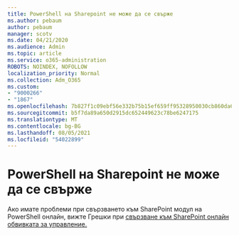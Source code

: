 ```yaml
---
title: PowerShell на Sharepoint не може да се свърже
ms.author: pebaum
author: pebaum
manager: scotv
ms.date: 04/21/2020
ms.audience: Admin
ms.topic: article
ms.service: o365-administration
ROBOTS: NOINDEX, NOFOLLOW
localization_priority: Normal
ms.collection: Adm_O365
ms.custom:
- "9000266"
- "1867"
ms.openlocfilehash: 7b827f1c09ebf56e332b75b15ef659ff95328950030cb860da652555efe45f28
ms.sourcegitcommit: b5f7da89a650d2915dc652449623c78be6247175
ms.translationtype: MT
ms.contentlocale: bg-BG
ms.lasthandoff: 08/05/2021
ms.locfileid: "54022899"
---
```

# <a name="sharepoint-powershell-unable-to-connect"></a>PowerShell на Sharepoint не може да се свърже

Ако имате проблеми при свързването към SharePoint модул на PowerShell онлайн, вижте Грешки при [свързване към SharePoint онлайн обвивката за управление.](/sharepoint/troubleshoot/administration/errors-connecting-to-management-shell)